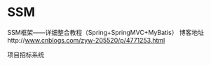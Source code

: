 # SSM
 SSM框架——详细整合教程（Spring+SpringMVC+MyBatis）
 博客地址http://www.cnblogs.com/zyw-205520/p/4771253.html

项目招标系统
